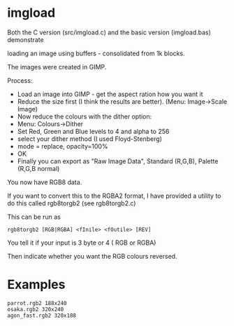 # imgload

Both the C version (src/imgload.c) and the basic version (imgload.bas) demonstrate

loading an image using buffers - consolidated from 1k blocks.

The images were created in GIMP.

Process:

- Load an image into GIMP - get the aspect ration how you want it
- Reduce the size first (I think the results are better).  (Menu: Image->Scale Image)
- Now reduce the colours with the dither option:
 - Menu: Colours->Dither  
 - Set Red, Green and Blue levels to 4 and alpha to 256
 - select your dither method (I used Floyd-Stenberg)
 - mode = replace, opacity=100%
 - OK
- Finally you can export as "Raw Image Data", Standard (R,G,B), Palette (R,G,B normal)

You now have RGB8 data. 

If you want to convert this to the RGBA2 format, I have provided a utility to do this
called rgb8torgb2 (see rgb8torgb2.c)

This can be run as 

```
rgb8torgb2 [RGB|RGBA] <fInile> <fOutile> [REV]
```

You tell it if your input is 3 byte or 4 ( RGB or RGBA)

Then indicate whether you want the RGB colours reversed.


# Examples

``` 
parrot.rgb2 188x240
osaka.rgb2 320x240
agon_fast.rgb2 320x188
```

